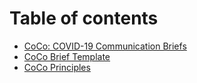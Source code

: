 # Table of contents

* [CoCo: COVID-19 Communication Briefs](README.md)
* [CoCo Brief Template](coco-brief-template.md)
* [CoCo Principles](untitled.md)

